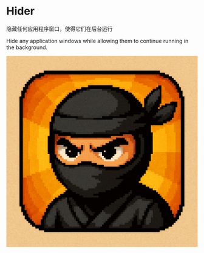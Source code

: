 # Hider
隐藏任何应用程序窗口，使得它们在后台运行

Hide any application windows while allowing them to continue running in the background.

![项目图](images/ninja_icon.png)
